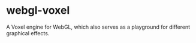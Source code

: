 # webgl-voxel
A Voxel engine for WebGL, which also serves as a playground for different graphical effects.
